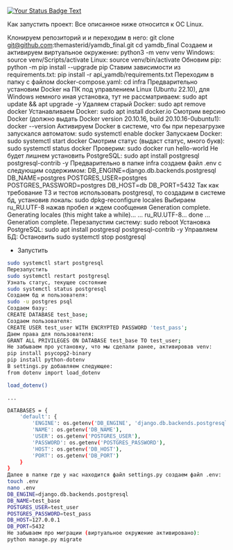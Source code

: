 [![Your Status Badge Text](https://github.com/schizgod/yamdb_final/yamdb_workflow.yml/badge.svg)](https://github.com/your-username/your-repo-name/actions)

Как запустить проект:
Все описанное ниже относится к ОС Linux.

Клонируем репозиторий и и переходим в него:
git clone git@github.com:themasterid/yamdb_final.git
cd yamdb_final
Создаем и активируем виртуальное окружение:
python3 -m venv venv
Windows:
source venv/Scripts/activate
Linux:
source venv/bin/activate
Обновим pip:
python -m pip install --upgrade pip 
Ставим зависимости из requirements.txt:
pip install -r api_yamdb/requirements.txt 
Переходим в папку с файлом docker-compose.yaml:
cd infra
Предварительно установим Docker на ПК под управлением Linux (Ubuntu 22.10), для Windows немного иная установка, тут не рассматриваем:
sudo apt update && apt upgrade -y
Удаляем старый Docker:
sudo apt remove docker
Устанавливаем Docker:
sudo apt install docker.io
Смотрим версию Docker (должно выдать Docker version 20.10.16, build 20.10.16-0ubuntu1):
docker --version
Активируем Docker в системе, что бы при перезагрузке запускался автоматом:
sudo systemctl enable docker
Запускаем Docker:
sudo systemctl start docker
Смотрим статус (выдаст статус, много букв):
sudo systemctl status docker
Проверим:
sudo docker run hello-world 
Не будет лишнем установить PostgreSQL:
sudo apt install postgresql postgresql-contrib -y
Предварительно в папке infra создаем файл .env с следующим содержимом:
DB_ENGINE=django.db.backends.postgresql 
DB_NAME=postgres 
POSTGRES_USER=postgres 
POSTGRES_PASSWORD=postgres 
DB_HOST=db 
DB_PORT=5432
Так как требование ТЗ и тестов использовать postgresql, то создадим в системе бд, установив локаль:
sudo dpkg-reconfigure locales 
Выбираем ru_RU.UTF-8 нажав пробел и ждем сообщения Generation complete.
Generating locales (this might take a while)...
...
  ru_RU.UTF-8... done
...
Generation complete.
Перезапустим систему:
sudo reboot
Установка PostgreSQL:
sudo apt install postgresql postgresql-contrib -y
Управляем БД:
Остановить
sudo systemctl stop postgresql
- Запустить
```bash
sudo systemctl start postgresql
Перезапустить
sudo systemctl restart postgresql
Узнать статус, текущее состояние
sudo systemctl status postgresql
Создаем бд и пользователя:
sudo -u postgres psql
Создаем базу:
CREATE DATABASE test_base;
Создаем пользователя:
CREATE USER test_user WITH ENCRYPTED PASSWORD 'test_pass';
Даем права для пользователя:
GRANT ALL PRIVILEGES ON DATABASE test_base TO test_user;
Не забываем про установку, что мы сделали ранее, активировав venv:
pip install psycopg2-binary
pip install python-dotenv
В settings.py добавляем следующее:
from dotenv import load_dotenv

load_dotenv()

...

DATABASES = {
    'default': {
        'ENGINE': os.getenv('DB_ENGINE', 'django.db.backends.postgresql'),
        'NAME': os.getenv('DB_NAME'),
        'USER': os.getenv('POSTGRES_USER'),
        'PASSWORD': os.getenv('POSTGRES_PASSWORD'),
        'HOST': os.getenv('DB_HOST'),
        'PORT': os.getenv('DB_PORT')
    }
}
Далее в папке где у нас находится файл settings.py создаем файл .env:
touch .env
nano .env
DB_ENGINE=django.db.backends.postgresql
DB_NAME=test_base
POSTGRES_USER=test_user
POSTGRES_PASSWORD=test_pass
DB_HOST=127.0.0.1
DB_PORT=5432
Не забываем про миграции (виртуальное окружение активировано):
python manage.py migrate
